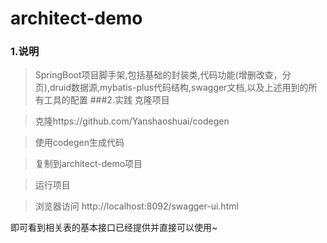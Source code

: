 # architect-demo

### 1.说明
>SpringBoot项目脚手架,包括基础的封装类,代码功能(增删改查，分页),druid数据源,mybatis-plus代码结构,swagger文档,以及上述用到的所有工具的配置
###2.实践
> 克隆项目

> 克隆https://github.com/Yanshaoshuai/codegen

> 使用codegen生成代码

> 复制到architect-demo项目

> 运行项目

> 浏览器访问 http://localhost:8092/swagger-ui.html

即可看到相关表的基本接口已经提供并直接可以使用~